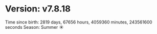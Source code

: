 # Version: v7.8.18
Time since birth: 2819 days, 67656 hours, 4059360 minutes, 243561600 seconds
Season: Summer ☀️
